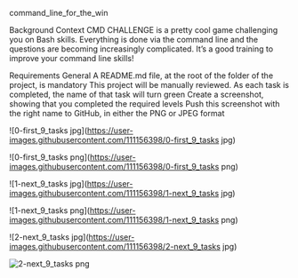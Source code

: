 command_line_for_the_win

Background Context
CMD CHALLENGE is a pretty cool game challenging you on Bash skills. Everything is done via the command line and the questions are becoming increasingly complicated. It’s a good training to improve your command line skills!

Requirements
General
A README.md file, at the root of the folder of the project, is mandatory
This project will be manually reviewed.
As each task is completed, the name of that task will turn green
Create a screenshot, showing that you completed the required levels
Push this screenshot with the right name to GitHub, in either the PNG or JPEG format

![0-first_9_tasks jpg](https://user-images.githubusercontent.com/111156398/0-first_9_tasks jpg)


![0-first_9_tasks png](https://user-images.githubusercontent.com/111156398/0-first_9_tasks png)

![1-next_9_tasks jpg](https://user-images.githubusercontent.com/111156398/1-next_9_tasks jpg)

![1-next_9_tasks png](https://user-images.githubusercontent.com/111156398/1-next_9_tasks png)

![2-next_9_tasks jpg](https://user-images.githubusercontent.com/111156398/2-next_9_tasks jpg)

![2-next_9_tasks png](https://user-images.githubusercontent.com/111156398/2-next_9_tasks)
